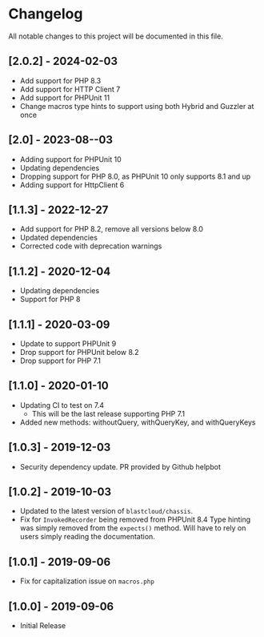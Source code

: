 # Changelog
All notable changes to this project will be documented in this file.

## [2.0.2] - 2024-02-03
- Add support for PHP 8.3
- Add support for HTTP Client 7
- Add support for PHPUnit 11
- Change macros type hints to support using both Hybrid and Guzzler at once

## [2.0] - 2023-08--03
- Adding support for PHPUnit 10
- Updating dependencies
- Dropping support for PHP 8.0, as PHPUnit 10 only supports 8.1 and up
- Adding support for HttpClient 6

## [1.1.3] - 2022-12-27
- Add support for PHP 8.2, remove all versions below 8.0
- Updated dependencies
- Corrected code with deprecation warnings

## [1.1.2] - 2020-12-04
- Updating dependencies
- Support for PHP 8

## [1.1.1] - 2020-03-09
- Update to support PHPUnit 9
- Drop support for PHPUnit below 8.2
- Drop support for PHP 7.1

## [1.1.0] - 2020-01-10
- Updating CI to test on 7.4
  - This will be the last release supporting PHP 7.1
- Added new methods: withoutQuery, withQueryKey, and withQueryKeys

## [1.0.3] - 2019-12-03
- Security dependency update. PR provided by Github helpbot

## [1.0.2] - 2019-10-03
- Updated to the latest version of `blastcloud/chassis`.
- Fix for `InvokedRecorder` being removed from PHPUnit 8.4  Type hinting was simply removed from the `expects()` method. Will have to rely on users simply reading the documentation.

## [1.0.1] - 2019-09-06
- Fix for capitalization issue on `macros.php`

## [1.0.0] - 2019-09-06
- Initial Release
